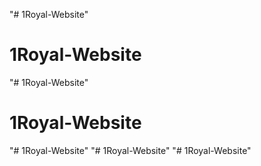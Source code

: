 "# 1Royal-Website" 
# 1Royal-Website
"# 1Royal-Website" 
# 1Royal-Website
"# 1Royal-Website" 
"# 1Royal-Website" 
"# 1Royal-Website" 
